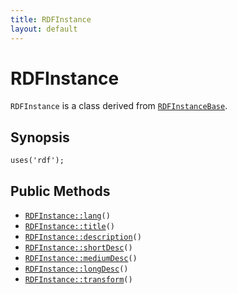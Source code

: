 ```yaml
---
title: RDFInstance
layout: default
---
```


# RDFInstance

<code>RDFInstance</code> is a class derived from <code><a href="RDFInstanceBase">RDFInstanceBase</a></code>.

## Synopsis

<pre><code>uses('rdf');
</code></pre>
## Public Methods

* <code><a href="RDFInstance%3A%3Alang">RDFInstance::lang</a>()</code>
* <code><a href="RDFInstance%3A%3Atitle">RDFInstance::title</a>()</code>
* <code><a href="RDFInstance%3A%3Adescription">RDFInstance::description</a>()</code>
* <code><a href="RDFInstance%3A%3AshortDesc">RDFInstance::shortDesc</a>()</code>
* <code><a href="RDFInstance%3A%3AmediumDesc">RDFInstance::mediumDesc</a>()</code>
* <code><a href="RDFInstance%3A%3AlongDesc">RDFInstance::longDesc</a>()</code>
* <code><a href="RDFInstance%3A%3Atransform">RDFInstance::transform</a>()</code>

